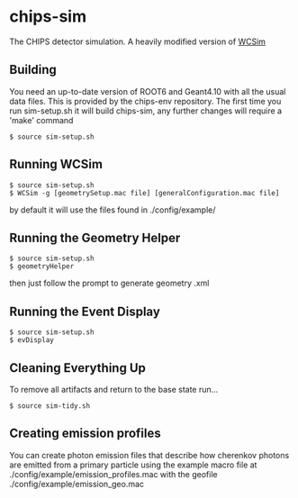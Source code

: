 # chips-sim

The CHIPS detector simulation. A heavily modified version of [WCSim](https://github.com/WCSim/WCSim)

## Building

You need an up-to-date version of ROOT6 and Geant4.10 with all the usual data files. This is provided by the chips-env repository.
The first time you run sim-setup.sh it will build chips-sim, any further changes will require a 'make' command

```
$ source sim-setup.sh
```

## Running WCSim

```
$ source sim-setup.sh
$ WCSim -g [geometrySetup.mac file] [generalConfiguration.mac file]
```

by default it will use the files found in ./config/example/

## Running the Geometry Helper

```
$ source sim-setup.sh
$ geometryHelper
```

then just follow the prompt to generate geometry .xml

## Running the Event Display

```
$ source sim-setup.sh
$ evDisplay
```

## Cleaning Everything Up

To remove all artifacts and return to the base state run...

```
$ source sim-tidy.sh
```

## Creating emission profiles

You can create photon emission files that describe how cherenkov photons are emitted from a primary particle using the example macro file at ./config/example/emission_profiles.mac with the geofile ./config/example/emission_geo.mac
